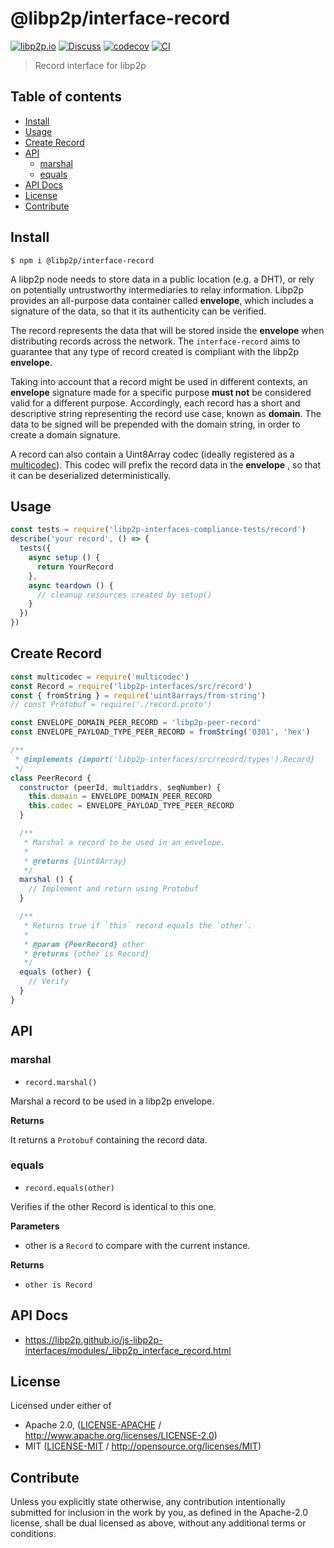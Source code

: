 # @libp2p/interface-record <!-- omit in toc -->

[![libp2p.io](https://img.shields.io/badge/project-libp2p-yellow.svg?style=flat-square)](http://libp2p.io/)
[![Discuss](https://img.shields.io/discourse/https/discuss.libp2p.io/posts.svg?style=flat-square)](https://discuss.libp2p.io)
[![codecov](https://img.shields.io/codecov/c/github/libp2p/js-libp2p-interfaces.svg?style=flat-square)](https://codecov.io/gh/libp2p/js-libp2p-interfaces)
[![CI](https://img.shields.io/github/actions/workflow/status/libp2p/js-libp2p-interfaces/js-test-and-release.yml?branch=master\&style=flat-square)](https://github.com/libp2p/js-libp2p-interfaces/actions/workflows/js-test-and-release.yml?query=branch%3Amaster)

> Record interface for libp2p

## Table of contents <!-- omit in toc -->

- [Install](#install)
- [Usage](#usage)
- [Create Record](#create-record)
- [API](#api)
  - [marshal](#marshal)
  - [equals](#equals)
- [API Docs](#api-docs)
- [License](#license)
- [Contribute](#contribute)

## Install

```console
$ npm i @libp2p/interface-record
```

A libp2p node needs to store data in a public location (e.g. a DHT), or rely on potentially untrustworthy intermediaries to relay information. Libp2p provides an all-purpose data container called **envelope**, which includes a signature of the data, so that it its authenticity can be verified.

The record represents the data that will be stored inside the **envelope** when distributing records across the network. The `interface-record` aims to guarantee that any type of record created is compliant with the libp2p **envelope**.

Taking into account that a record might be used in different contexts, an **envelope** signature made for a specific purpose **must not** be considered valid for a different purpose. Accordingly, each record has a short and descriptive string representing the record use case, known as **domain**. The data to be signed will be prepended with the domain string, in order to create a domain signature.

A record can also contain a Uint8Array codec (ideally registered as a [multicodec](https://github.com/multiformats/multicodec)). This codec will prefix the record data in the **envelope** , so that it can be deserialized deterministically.

## Usage

```js
const tests = require('libp2p-interfaces-compliance-tests/record')
describe('your record', () => {
  tests({
    async setup () {
      return YourRecord
    },
    async teardown () {
      // cleanup resources created by setup()
    }
  })
})
```

## Create Record

```js
const multicodec = require('multicodec')
const Record = require('libp2p-interfaces/src/record')
const { fromString } = require('uint8arrays/from-string')
// const Protobuf = require('./record.proto')

const ENVELOPE_DOMAIN_PEER_RECORD = 'libp2p-peer-record'
const ENVELOPE_PAYLOAD_TYPE_PEER_RECORD = fromString('0301', 'hex')

/**
 * @implements {import('libp2p-interfaces/src/record/types').Record}
 */
class PeerRecord {
  constructor (peerId, multiaddrs, seqNumber) {
    this.domain = ENVELOPE_DOMAIN_PEER_RECORD
    this.codec = ENVELOPE_PAYLOAD_TYPE_PEER_RECORD
  }

  /**
   * Marshal a record to be used in an envelope.
   *
   * @returns {Uint8Array}
   */
  marshal () {
    // Implement and return using Protobuf
  }

  /**
   * Returns true if `this` record equals the `other`.
   *
   * @param {PeerRecord} other
   * @returns {other is Record}
   */
  equals (other) {
    // Verify
  }
}
```

## API

### marshal

- `record.marshal()`

Marshal a record to be used in a libp2p envelope.

**Returns**

It returns a `Protobuf` containing the record data.

### equals

- `record.equals(other)`

Verifies if the other Record is identical to this one.

**Parameters**

- other is a `Record` to compare with the current instance.

**Returns**

- `other is Record`

## API Docs

- <https://libp2p.github.io/js-libp2p-interfaces/modules/_libp2p_interface_record.html>

## License

Licensed under either of

- Apache 2.0, ([LICENSE-APACHE](LICENSE-APACHE) / <http://www.apache.org/licenses/LICENSE-2.0>)
- MIT ([LICENSE-MIT](LICENSE-MIT) / <http://opensource.org/licenses/MIT>)

## Contribute

Unless you explicitly state otherwise, any contribution intentionally submitted for inclusion in the work by you, as defined in the Apache-2.0 license, shall be dual licensed as above, without any additional terms or conditions.
